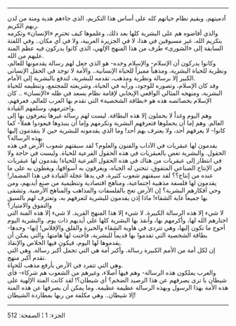 ------------------------------------------------------------------------

آدميتهم، ويقيم نظام حياتهم كله على أساس هذا التكريم، الذي جاءهم هدية
ومنة من لدن ربهم الكريم.  
والذي أفاضوه هم على البشرية كلها بعد ذلك، وعلموها كيف تحترم «الإنسان»
وتكرمه بتكريم الله. غير مسبوقين في هذا، لا في الجزيرة العربية، ولا في أي
مكان.. وفي اللفتة السابقة إلى «الشورى» طرف من هذا المنهج الإلهي، الذي
كانوا يدركون فيه عظم المنة عليهم من الله.  
وكانوا يدركون أن الإسلام- والإسلام وحده- هو الذي جعل لهم رسالة يقدمونها
للعالم، ونظرية للحياة البشرية، ومذهباً مميزاً للحياة الإنسانية.. والأمة لا
توجد في الحقل الإنساني الكبير إلا برسالة ونظرية ومذهب، تقدمه للبشرية،
لتدفع بالبشرية إلى الأمام.  
وقد كان الإسلام، وتصوره للوجود، ورأيه في الحياة، وشريعته للمجتمع،
وتنظيمه للحياة البشرية، ومنهجه المثالي الواقعي الإيجابي لإقامة نظام يسعد
في ظله «الإنسان» .. كان الإسلام بخصائصه هذه هو «بطاقة الشخصية» التي تقدم
بها العرب للعالم، فعرفهم، واحترمهم، وسلمهم القيادة.  
وهم اليوم وغداً لا يحملون إلا هذه البطاقة. ليست لهم رسالة غيرها يتعرفون
بها إلى العالم. وهم إما أن يحملوها فتعرفهم البشرية وتكرمهم وإما أن
ينبذوها فيعودوا هملاً- كما كانوا- لا يعرفهم أحد، ولا يعترف بهم أحد! وما
الذي يقدمونه للبشرية حين لا يتقدمون إليها بهذه الرسالة؟  
يقدمون لها عبقريات في الآداب والفنون والعلوم؟ لقد سبقتهم شعوب الأرض في
هذه الحقول. والبشرية تغص بالعبقريات في هذه الحقول الفرعية للحياة. وليست
في حاجة ولا في انتظار إلى عبقريات من هناك في هذه الحقول الفرعية للحياة!
يقدمون لها عبقريات في الإنتاج الصناعي المتفوق، تنحني له الجباه، ويغرقون
به أسواقها، ويغطون به على ما عنده من إنتاج؟؟ لقد سبقتهم شعوب كثيرة، في
يدها عجلة القيادة في هذا المضمار! يقدمون لها فلسفة مذهبية اجتماعية،
ومناهج اقتصادية وتنظيمية من صنع أيديهم، ومن وحي أفكارهم البشرية؟ إن
الأرض تعج بالفلسفات والمذاهب والمناهج الأرضية. وتشقى بها جميعاً غاية
الشقاء! ماذا إذن يقدمون للبشرية لتعرفهم به، وتعترف لهم بالسبق والتفوق
والامتياز؟  
لا شيء إلا هذه الرسالة الكبيرة. لا شيء إلا هذا المنهج الفريد. لا شيء إلا
هذه المنة التي اختارهم الله لها، وأكرمهم بها، وأنقذ بها البشرية كلها على
أيديهم ذات يوم. والبشرية اليوم أحوج ما تكون إليها، وهي تتردى في هاوية
الشقاء والحيرة والقلق والإفلاس! إنها- وحدها- بطاقة الشخصية التي تقدموا
بها قديماً للبشرية، فأحنت لها هامتها. والتي يمكن أن يقدموها لها اليوم،
فيكون فيها الخلاص والإنقاذ.  
إن لكل أمة من الأمم الكبيرة رسالة. وأكبر أمة هي التي تحمل أكبر رسالة.
وهي التي تقدم أكبر منهج.  
وهي التي تتفرد في الأرض بأرفع مذهب للحياة.  
والعرب يملكون هذه الرسالة- وهم فيها أصلاء، وغيرهم من الشعوب هم شركاء-
فأي شيطان يا ترى يصرفهم عن هذا الرصيد الضخم؟ أي شيطان؟! لقد كانت المنة
الإلهية على هذه الأمة بهذا الرسول وبهذه الرسالة عظيمة عظيمة. وما يمكن أن
يصرفها عن هذه المنة إلا شيطان.. وهي مكلفة من ربها بمطاردة الشيطان!

------------------------------------------------------------------------

الجزء: 1 ¦ الصفحة: 512
